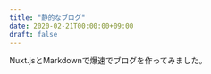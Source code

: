 ```yaml
---
title: "静的なブログ"
date: 2020-02-21T00:00:00+09:00
draft: false
---
```


Nuxt.jsとMarkdownで爆速でブログを作ってみました。
